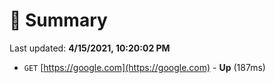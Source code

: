 # 📖 Summary
Last updated: **4/15/2021, 10:20:02 PM**

- `GET` [https://google.com](https://google.com) - **Up** (187ms)
